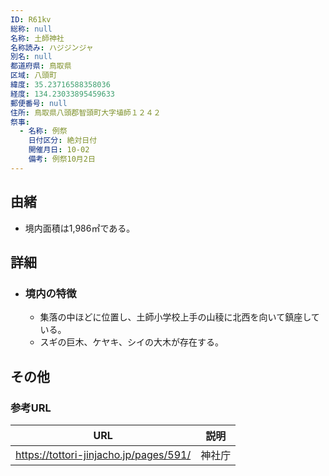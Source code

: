 ```yaml
---
ID: R61kv
総称: null
名称: 土師神社
名称読み: ハジジンジャ
別名: null
都道府県: 鳥取県
区域: 八頭町
緯度: 35.23716588358036
経度: 134.23033895459633
郵便番号: null
住所: 鳥取県八頭郡智頭町大字埴師１２４２
祭事:
  - 名称: 例祭
    日付区分: 絶対日付
    開催月日: 10-02
    備考: 例祭10月2日
---
```


## 由緒

- 境内面積は1,986㎡である。

## 詳細

- ### 境内の特徴
  - 集落の中ほどに位置し、土師小学校上手の山稜に北西を向いて鎮座している。
  - スギの巨木、ケヤキ、シイの大木が存在する。

## その他

### 参考URL

| URL                                    | 説明   |
| -------------------------------------- | ------ |
| https://tottori-jinjacho.jp/pages/591/ | 神社庁 |
